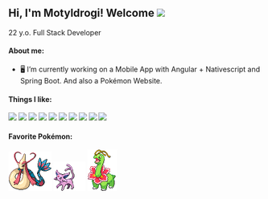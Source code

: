 <h2>Hi, I'm Motyldrogi! Welcome <img height="25px" src="https://cdn.betterttv.net/emote/5e17a96ab9741121048068e1/3x"></h2>

22 y.o. Full Stack Developer

#### About me:

- 🖥 I’m currently working on a Mobile App with Angular + Nativescript and Spring Boot. And also a Pokémon Website.

#### Things I like:

<img src="https://img.shields.io/badge/JavaScript-323330?style=for-the-badge&logo=javascript&logoColor=F7DF1E" /> <img src="https://img.shields.io/badge/TypeScript-007ACC?style=for-the-badge&logo=typescript&logoColor=white" /> <img src="https://img.shields.io/badge/Java-ED8B00?style=for-the-badge&logo=java&logoColor=white" /> <img src="https://img.shields.io/badge/C%23-239120?style=for-the-badge&logo=c-sharp&logoColor=white" /> <img src="https://img.shields.io/badge/Angular-DD0031?style=for-the-badge&logo=angular&logoColor=white" /> <img src="https://img.shields.io/badge/Spring-6DB33F?style=for-the-badge&logo=spring&logoColor=white" /> <img src="https://img.shields.io/badge/nativescript-2a48cd?style=for-the-badge&logo=nativescript&logoColor=ffffff"> <img src="https://img.shields.io/badge/MongoDB-4EA94B?style=for-the-badge&logo=mongodb&logoColor=white" /> <img src="https://img.shields.io/badge/Unity-100000?style=for-the-badge&logo=unity&logoColor=white" /> <img src="https://img.shields.io/badge/Blender-e87d0d?style=for-the-badge&logo=blender&logoColor=ffffff">

#### Favorite Pokémon:
<img src="https://raw.githubusercontent.com/PokeAPI/sprites/master/sprites/pokemon/versions/generation-v/black-white/animated/350.gif"> <img src="https://raw.githubusercontent.com/PokeAPI/sprites/master/sprites/pokemon/versions/generation-v/black-white/animated/196.gif"> <img src="https://raw.githubusercontent.com/PokeAPI/sprites/master/sprites/pokemon/versions/generation-v/black-white/animated/154.gif">
